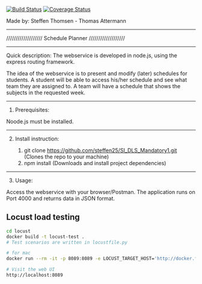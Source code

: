 [![Build Status](https://travis-ci.org/steffen25/SI_DLS_Mandatory1.svg?branch=master)](https://travis-ci.org/steffen25/SI_DLS_Mandatory1)
[![Coverage Status](https://coveralls.io/repos/github/steffen25/SI_DLS_Mandatory1/badge.svg?branch=master)](https://coveralls.io/github/steffen25/SI_DLS_Mandatory1?branch=master)

Made by: Steffen Thomsen - Thomas Attermann 
________________________________________________________

/////////////////// Schedule Planner ///////////////////
________________________________________________________

Quick description:
The webservice is developed in node.js, using the express routing framework.

The idea of the webservice is to present and modify (later) schedules for students. 
A student will be able to access his/her schedule and see what team they are assigned to.
A team will have a schedule that shows the subjects in the requested week. 
________________________________________________________

1. Prerequisites:

Noode.js must be installed. 
________________________________________________________

2. Install instruction:

	1. git clone https://github.com/steffen25/SI_DLS_Mandatory1.git     (Clones the repo to your machine)
	2. npm install 														(Downloads and install project dependencies)
________________________________________________________

3. Usage:

Access the webservice with your browser/Postman. 
The application runs on Port 4000 and returns data in JSON format. 


## Locust load testing

```sh
cd locust
docker build -t locust-test .
# Test scenarios are written in locustfile.py 

# for mac
docker run --rm -it -p 8089:8089 -e LOCUST_TARGET_HOST='http://docker.for.mac.localhost:4000' locust-test

# Visit the web UI
http://localhost:8089
```
